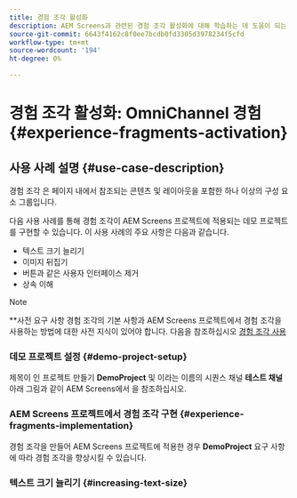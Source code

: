 ```yaml
---
title: 경험 조각 활성화
description: AEM Screens과 관련된 경험 조각 활성화에 대해 학습하는 데 도움이 되는 사용 사례 예입니다.
source-git-commit: 6643f4162c8f0ee7bcdb0fd3305d3978234f5cfd
workflow-type: tm+mt
source-wordcount: '194'
ht-degree: 0%

---
```



# 경험 조각 활성화: OmniChannel 경험 {#experience-fragments-activation}

## 사용 사례 설명 {#use-case-description}

경험 조각 은 페이지 내에서 참조되는 콘텐츠 및 레이아웃을 포함한 하나 이상의 구성 요소 그룹입니다.

다음 사용 사례를 통해 경험 조각이 AEM Screens 프로젝트에 적용되는 데모 프로젝트를 구현할 수 있습니다. 이 사용 사례의 주요 사항은 다음과 같습니다.

* 텍스트 크기 늘리기
* 이미지 뒤집기
* 버튼과 같은 사용자 인터페이스 제거
* 상속 이해

>[!NOTE]
>**사전 요구 사항
>경험 조각의 기본 사항과 AEM Screens 프로젝트에서 경험 조각을 사용하는 방법에 대한 사전 지식이 있어야 합니다. 다음을 참조하십시오 [경험 조각 사용](/help/user-guide/experience-fragments-in-screens.md)

### 데모 프로젝트 설정 {#demo-project-setup}

제목이 인 프로젝트 만들기 **DemoProject** 및 이라는 이름의 시퀀스 채널 **테스트 채널** 아래 그림과 같이 AEM Screens에서 을 참조하십시오.

### AEM Screens 프로젝트에서 경험 조각 구현 {#experience-fragments-implementation}

경험 조각을 만들어 AEM Screens 프로젝트에 적용한 경우 **DemoProject** 요구 사항에 따라 경험 조각을 향상시킬 수 있습니다.

### 텍스트 크기 늘리기 {#increasing-text-size}






